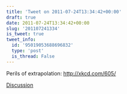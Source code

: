 ```yaml
---
title: 'Tweet on 2011-07-24T13:34:42+00:00'
draft: true
date: 2011-07-24T13:34:42+00:00
slug: '201107241334'
is_tweet: true
tweet_info:
  id: '95019053688696832'
  type: 'post'
  is_thread: False
---
```




Perils of extrapolation: <http://xkcd.com/605/>

[Discussion](https://x.com/sytelus/status/95019053688696832)
